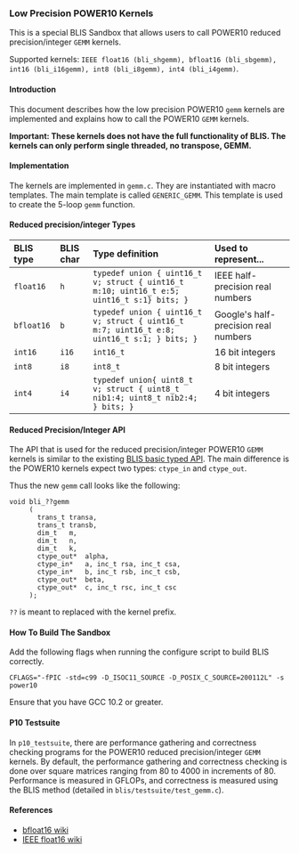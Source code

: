 ### Low Precision POWER10 Kernels

This is a special BLIS Sandbox that allows users to call POWER10 reduced precision/integer `GEMM` kernels. 

Supported kernels: `IEEE float16 (bli_shgemm), bfloat16 (bli_sbgemm), int16 (bli_i16gemm), int8 (bli_i8gemm), int4 (bli_i4gemm)`.

#### Introduction

This document describes how the low precision POWER10 `gemm` kernels are implemented and explains how to call the POWER10 `GEMM` kernels. 

**Important: These kernels does not have the full functionality of BLIS. The kernels can only perform single threaded, no transpose, GEMM.**

#### Implementation

The kernels are implemented in `gemm.c`. They are instantiated with macro templates. The main template is called `GENERIC_GEMM`. This template is used to create the 5-loop `gemm` function.

#### Reduced precision/integer Types

| BLIS type  | BLIS char | Type definition                        | Used to represent...                 |
|:-----------|:----------|:---------------------------------------|:-------------------------------------|
| `float16`    | `h`    | `typedef union { uint16_t v; struct { uint16_t m:10; uint16_t e:5; uint16_t s:1} bits; }` | IEEE half-precision real numbers        |
| `bfloat16`   | `b`    | `typedef union { uint16_t v; struct { uint16_t m:7; uint16_t e:8; uint16_t s:1; } bits; }` | Google's half-precision real numbers    |
| `int16`    | `i16`     | `int16_t`    | 16 bit integers |
| `int8`     | `i8`       | `int8_t`  | 8 bit integers |
| `int4`     | `i4`       | `typedef union{ uint8_t v; struct { uint8_t nib1:4; uint8_t nib2:4; } bits; }` | 4 bit integers |

#### Reduced Precision/Integer API

The API that is used for the reduced precision/integer POWER10 `GEMM` kernels is similar to the existing [BLIS basic typed API](https://github.com/flame/blis/blob/master/docs/BLISTypedAPI.md). The main difference is the POWER10 kernels expect two types: `ctype_in` and `ctype_out`.

Thus the new `gemm` call looks like the following:

```
void bli_??gemm
     (
       trans_t transa,
       trans_t transb,
       dim_t   m,
       dim_t   n,
       dim_t   k,
       ctype_out*  alpha,
       ctype_in*   a, inc_t rsa, inc_t csa,
       ctype_in*   b, inc_t rsb, inc_t csb,
       ctype_out*  beta,
       ctype_out*  c, inc_t rsc, inc_t csc
     );
```

`??` is meant to replaced with the kernel prefix.

#### How To Build The Sandbox

Add the following flags when running the configure script to build BLIS correctly.

`CFLAGS="-fPIC -std=c99 -D_ISOC11_SOURCE -D_POSIX_C_SOURCE=200112L" -s power10`

Ensure that you have GCC 10.2 or greater.


#### P10 Testsuite

In `p10_testsuite`, there are performance gathering and correctness checking programs for the POWER10 reduced precision/integer `GEMM` kernels. By default, the performance gathering and correctness checking is done over square matrices ranging from 80 to 4000 in increments of 80. Performance is measured in GFLOPs, and correctness is measured using the BLIS method (detailed in `blis/testsuite/test_gemm.c`).

#### References

* [bfloat16 wiki](https://en.wikipedia.org/wiki/Bfloat16_floating-point_format)
* [IEEE float16 wiki](https://en.wikipedia.org/wiki/Half-precision_floating-point_format)